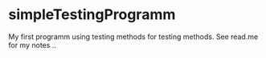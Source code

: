 # simpleTestingProgramm
My first programm using testing methods for testing methods. See read.me for my notes ..

